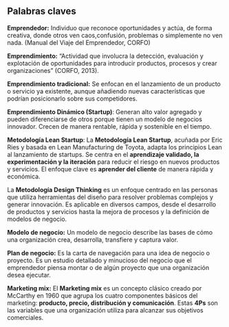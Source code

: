 ## Palabras claves
**Emprendedor:** Individuo que reconoce oportunidades y actúa, de forma creativa, donde otros ven caos,confusión, problemas o simplemente no ven nada. (Manual del Viaje del Emprendedor, CORFO)

**Emprendimiento:** “Actividad que involucra la detección, evaluación y explotación de oportunidades para introducir productos, procesos y crear organizaciones” (CORFO, 2013).

**Emprendimiento tradicional:** Se enfocan en el lanzamiento de un producto o servicio ya existente, aunque añadiendo nuevas características que podrían posicionarlo sobre sus competidores.

**Emprendimiento Dinámico (Startup)**: Generan alto valor agregado y pueden diferenciarse de otros porque tienen un modelo de negocios innovador. Crecen de manera rentable, rápida y sostenible en el tiempo.

**Metodología Lean Startup**: La **Metodología Lean Startup**, acuñada por Eric Ries y basada en Lean Manufacturing de Toyota, adapta los principios Lean al lanzamiento de startups. Se centra en el **aprendizaje validado, la experimentación y la iteración** para reducir el riesgo en nuevos productos y servicios. El enfoque clave es **aprender del cliente** de manera rápida y económica.

La **Metodología Design Thinking** es un enfoque centrado en las personas que utiliza herramientas del diseño para resolver problemas complejos y generar innovación. Es aplicable en diversos campos, desde el desarrollo de productos y servicios hasta la mejora de procesos y la definición de modelos de negocio.

**Modelo de negocio:** Un modelo de negocio describe las bases de cómo una organización crea, desarrolla, transfiere y captura valor.

**Plan de negocio:** Es la carta de navegación para una idea de negocio o proyecto. Es un estudio detallado y minucioso del negocio que el emprendedor piensa montar o de algún proyecto que una organización desea ejecutar.

**Marketing mix:** El **Marketing mix** es un concepto clásico creado por McCarthy en 1960 que agrupa los cuatro componentes básicos del marketing: **producto, precio, distribución y comunicación**. Estas **4Ps** son las variables que una organización utiliza para alcanzar sus objetivos comerciales.


